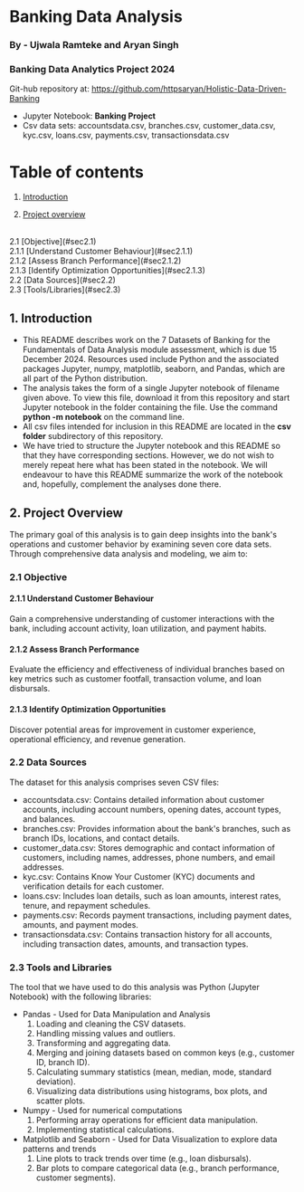 # Banking Data Analysis
### By - Ujwala Ramteke and Aryan Singh

### Banking Data Analytics Project 2024 

Git-hub repository at: 
https://github.com/httpsaryan/Holistic-Data-Driven-Banking

- Jupyter Notebook: **Banking Project**
- Csv data sets: accountsdata.csv, branches.csv, customer_data.csv, kyc.csv, loans.csv, payments.csv, transactionsdata.csv

# Table of contents
1. [Introduction](#introduction)

2. [Project overview](#section2)
<br>
   2.1 [Objective](#sec2.1)
<br>
        2.1.1 [Understand Customer Behaviour](#sec2.1.1)
<br>
        2.1.2 [Assess Branch Performance](#sec2.1.2)
<br>
        2.1.3 [Identify Optimization Opportunities](#sec2.1.3)
<br>
   2.2 [Data Sources](#sec2.2)
<br>
   2.3 [Tools/Libraries](#sec2.3)






## 1. Introduction <a name="introduction"></a>
- This README describes work on the 7 Datasets of Banking for the Fundamentals of Data Analysis module assessment, which is due 15 December 2024. Resources used include Python and the associated packages Jupyter, numpy, matplotlib, seaborn, and Pandas, which are all part of the Python distribution.
- The analysis takes the form of a single Jupyter notebook of filename given above. To view this file, download it from this repository and start Jupyter notebook in the folder containing the file. Use the command **python -m notebook** on the command line.
- All csv files intended for inclusion in this README are located in the **csv folder** subdirectory of this repository.
- We have tried to structure the Jupyter notebook and this README so that they have corresponding sections. However, we do not wish to merely repeat here what has been stated in the notebook. We will endeavour to have this README summarize the work of the notebook and, hopefully, complement the analyses done there.

## 2. Project Overview <a name="section2"></a>
The primary goal of this analysis is to gain deep insights into the bank's operations and customer behavior by examining seven core data sets. Through comprehensive data analysis and modeling, we aim to:

### 2.1 Objective <a name="sec2.1"></a>

#### 2.1.1 Understand Customer Behaviour <a name="sec2.1.1"></a>
Gain a comprehensive understanding of customer interactions with the bank, including account activity, loan utilization, and payment habits. 

#### 2.1.2 Assess Branch Performance <a name="sec2.1.2"></a>
Evaluate the efficiency and effectiveness of individual branches based on key metrics such as customer footfall, transaction volume, and loan disbursals.

#### 2.1.3 Identify Optimization Opportunities <a name="sec2.1.3"></a>
Discover potential areas for improvement in customer experience, operational efficiency, and revenue generation.

### 2.2 Data Sources <a name="sec2.2"></a>
The dataset for this analysis comprises seven CSV files:
- accountsdata.csv: Contains detailed information about customer accounts, including account numbers, opening dates, account types, and balances.
- branches.csv: Provides information about the bank's branches, such as branch IDs, locations, and contact details.
- customer_data.csv: Stores demographic and contact information of customers, including names, addresses, phone numbers, and email addresses.
- kyc.csv: Contains Know Your Customer (KYC) documents and verification details for each customer.
- loans.csv: Includes loan details, such as loan amounts, interest rates, tenure, and repayment schedules.
- payments.csv: Records payment transactions, including payment dates, amounts, and payment modes.
- transactionsdata.csv: Contains transaction history for all accounts, including transaction dates, amounts, and transaction types.

### 2.3 Tools and Libraries <a name="sec2.3"></a>
The tool that we have used to do this analysis was Python (Jupyter Notebook) with the following libraries:
- Pandas - Used for Data Manipulation and Analysis
  1. Loading and cleaning the CSV datasets.
  2. Handling missing values and outliers.
  3. Transforming and aggregating data.
  4. Merging and joining datasets based on common keys (e.g., customer ID, branch ID).
  5. Calculating summary statistics (mean, median, mode, standard deviation).
  6. Visualizing data distributions using histograms, box plots, and scatter plots.
- Numpy - Used for numerical computations
  1. Performing array operations for efficient data manipulation.
  2. Implementing statistical calculations.
- Matplotlib and Seaborn - Used for Data Visualization to explore data patterns and trends
  1. Line plots to track trends over time (e.g., loan disbursals).
  2. Bar plots to compare categorical data (e.g., branch performance, customer segments).

